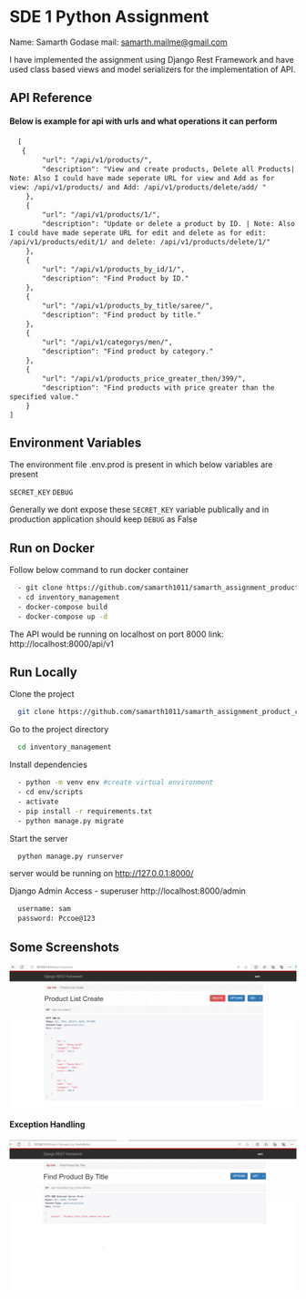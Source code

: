 
# SDE 1 Python Assignment

Name: Samarth Godase
mail: samarth.mailme@gmail.com

I have implemented the assignment using Django Rest Framework and have used class based views and model serializers for the implementation of API.



## API Reference

#### Below is example for api with urls and what operations it can perform

```http
  [
   {
        "url": "/api/v1/products/",
        "description": "View and create products, Delete all Products| Note: Also I could have made seperate URL for view and Add as for view: /api/v1/products/ and Add: /api/v1/products/delete/add/ "
    },
    {
        "url": "/api/v1/products/1/",
        "description": "Update or delete a product by ID. | Note: Also I could have made seperate URL for edit and delete as for edit: /api/v1/products/edit/1/ and delete: /api/v1/products/delete/1/"
    },
    {
        "url": "/api/v1/products_by_id/1/",
        "description": "Find Product by ID."
    },
    {
        "url": "/api/v1/products_by_title/saree/",
        "description": "Find product by title."
    },
    {
        "url": "/api/v1/categorys/men/",
        "description": "Find product by category."
    },
    {
        "url": "/api/v1/products_price_greater_then/399/",
        "description": "Find products with price greater than the specified value."
    }
]
```




## Environment Variables

The environment file .env.prod is present in which below variables are present

`SECRET_KEY`
`DEBUG`

Generally we dont expose these `SECRET_KEY` variable publically and in production application should keep `DEBUG` as False


## Run on Docker

Follow below command to run docker container

```bash
  - git clone https://github.com/samarth1011/samarth_assignment_product_crud_django.git
  - cd inventory_management
  - docker-compose build
  - docker-compose up -d
```

The API would be running on localhost on port 8000
link: http://localhost:8000/api/v1
    
## Run Locally

Clone the project

```bash
  git clone https://github.com/samarth1011/samarth_assignment_product_crud_django.git
```

Go to the project directory

```bash
  cd inventory_management
```

Install dependencies

```bash
  - python -m venv env #create virtual environment
  - cd env/scripts
  - activate
  - pip install -r requirements.txt
  - python manage.py migrate

```

Start the server

```bash
  python manage.py runserver
```

server would be running on http://127.0.0.1:8000/

Django Admin Access - superuser
http://localhost:8000/admin
```bash
  username: sam
  password: Pccoe@123
```


## Some Screenshots

![App Screenshot](https://github.com/samarth1011/samarth_assignment_product_crud_django/blob/main/screenshots/image.png?raw=true)


#### Exception Handling

![App Screenshot](https://github.com/samarth1011/samarth_assignment_product_crud_django/blob/main/screenshots/abc.png?raw=true)




